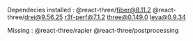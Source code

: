 Dependecies installed : 
    @react-three/fiber@8.11.2
    @react-three/drei@9.56.25
    r3f-perf@7.1.2
    three@0.149.0
    leva@0.9.34

Missing : 
    @react-three/rapier
    @react-three/postprocessing

